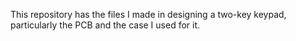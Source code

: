 This repository has the files I made in designing a two-key keypad, particularly the PCB and the case I used for it.
